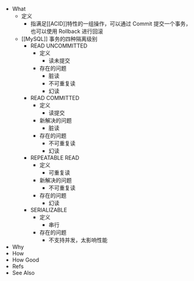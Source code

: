 - What
	- 定义
		- 指满足[[ACID]]特性的一组操作，可以通过 Commit 提交一个事务，也可以使用 Rollback 进行回滚
	- [[MySQL]] 事务的四种隔离级别
		- READ UNCOMMITTED
			- 定义
				- 读未提交
			- 存在的问题
				- 脏读
				- 不可重复读
				- 幻读
		- READ COMMITTED
			- 定义
				- 读提交
			- 新解决的问题
				- 脏读
			- 存在的问题
				- 不可重复读
				- 幻读
		- REPEATABLE READ
			- 定义
				- 可重复读
			- 新解决的问题
				- 不可重复读
			- 存在的问题
				- 幻读
		- SERIALIZABLE
			- 定义
				- 串行
			- 存在的问题
				- 不支持并发，太影响性能
- Why
- How
- How Good
- Refs
- See Also